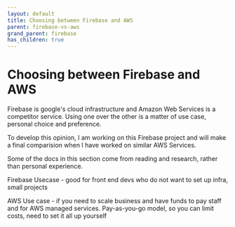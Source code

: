 ```yaml
---
layout: default
title: Choosing between Firebase and AWS
parent: firebase-vs-aws
grand_parent: firebase
has_children: true
---
```


# Choosing between Firebase and AWS

Firebase is google's cloud infrastructure and Amazon Web Services is a competitor service. Using one over the other is a matter of use case, personal choice and preference.

To develop this opinion, I am working on this Firebase project and will make a final comparision when I have worked on similar AWS Services.

Some of the docs in this section come from reading and research, rather than personal experience.

Firebase Usecase - good for front end devs who do not want to set up infra, small projects

AWS Use case - if you need to scale business and have funds to pay staff and for AWS managed services. Pay-as-you-go model, so you can limit costs, need to set it all up yourself
